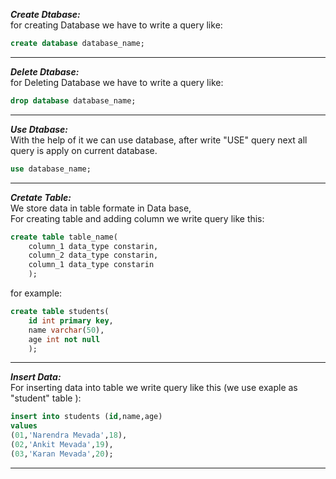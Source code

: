 ***Create Dtabase:***<br>
for creating Database we have to write a query like:<br>
```sql
create database database_name;
```
---
***Delete Dtabase:***<br>
for Deleting Database we have to write a query like:<br>
```sql
drop database database_name;
```
---
***Use Dtabase:***<br>
With the help of it we can use database, after write "USE" query next all query is apply on current database.<br>
```sql
use database_name;
```
---

***Cretate Table:***<br>
We store data in table formate in Data base,<br>
For creating table and adding column we write query like this:<br>
```sql
create table table_name(
    column_1 data_type constarin,
    column_2 data_type constarin,
    column_1 data_type constarin
    );
```
for example:
```sql
create table students(
    id int primary key,
    name varchar(50),
    age int not null
    );
```
---
***Insert Data:***<br>
For inserting data into table we write query like this (we use exaple as "student" table ):<br>
```sql
insert into students (id,name,age)
values
(01,'Narendra Mevada',18),
(02,'Ankit Mevada',19),
(03,'Karan Mevada',20);

```
---